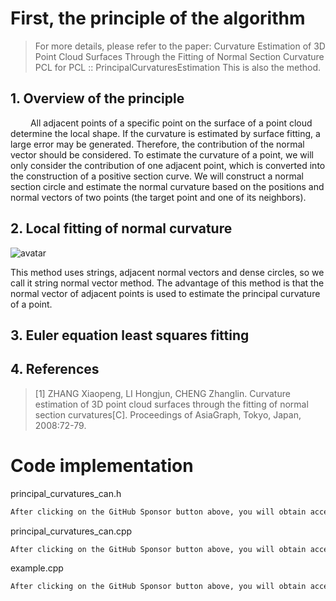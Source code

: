 #  First, the principle of the algorithm 

>  For more details, please refer to the paper: Curvature Estimation of 3D Point Cloud Surfaces Through the Fitting of Normal Section Curvature PCL for PCL :: PrincipalCurvaturesEstimation This is also the method. 

##  1. Overview of the principle 

    All adjacent points of a specific point on the surface of a point cloud determine the local shape. If the curvature is estimated by surface fitting, a large error may be generated. Therefore, the contribution of the normal vector should be considered. To estimate the curvature of a point, we will only consider the contribution of one adjacent point, which is converted into the construction of a positive section curve. We will construct a normal section circle and estimate the normal curvature based on the positions and normal vectors of two points (the target point and one of its neighbors). 

##  2. Local fitting of normal curvature 

 ![avatar]( 20210430171738193.png) 

This method uses strings, adjacent normal vectors and dense circles, so we call it string normal vector method. The advantage of this method is that the normal vector of adjacent points is used to estimate the principal curvature of a point. 

##  3. Euler equation least squares fitting 

##  4. References 

>  [1] ZHANG Xiaopeng, LI Hongjun, CHENG Zhanglin. Curvature estimation of 3D point cloud surfaces through the fitting of normal section curvatures[C]. Proceedings of AsiaGraph, Tokyo, Japan, 2008:72-79. 

#  Code implementation 

 principal_curvatures_can.h 

  ```python  
After clicking on the GitHub Sponsor button above, you will obtain access permissions to my private code repository ( https://github.com/slowlon/my_code_bar ) to view this blog code. By searching the code number of this blog, you can find the code you need, code number is: 2024020309574281563
  ```  
 principal_curvatures_can.cpp 

  ```python  
After clicking on the GitHub Sponsor button above, you will obtain access permissions to my private code repository ( https://github.com/slowlon/my_code_bar ) to view this blog code. By searching the code number of this blog, you can find the code you need, code number is: 2024020309574281563
  ```  
 example.cpp 

  ```python  
After clicking on the GitHub Sponsor button above, you will obtain access permissions to my private code repository ( https://github.com/slowlon/my_code_bar ) to view this blog code. By searching the code number of this blog, you can find the code you need, code number is: 2024020309574281563
  ```  
